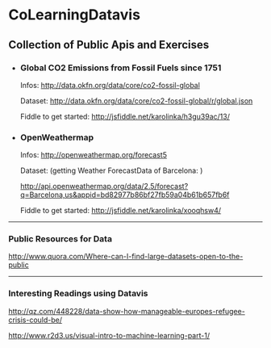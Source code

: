 
# CoLearningDatavis

## Collection of Public Apis and Exercises


 - ### Global CO2 Emissions from Fossil Fuels since 1751

	Infos:
	http://data.okfn.org/data/core/co2-fossil-global
	
    Dataset:
	http://data.okfn.org/data/core/co2-fossil-global/r/global.json
	
	Fiddle to get started:
	http://jsfiddle.net/karolinka/h3gu39ac/13/

 

 - ### OpenWeathermap
   
   Infos: http://openweathermap.org/forecast5
   
   Dataset:  (getting Weather ForecastData of Barcelona: )
   
   http://api.openweathermap.org/data/2.5/forecast?q=Barcelona,us&appid=bd82977b86bf27fb59a04b61b657fb6f
   
   Fiddle to get started: http://jsfiddle.net/karolinka/xooqhsw4/

----------

### Public Resources for Data

http://www.quora.com/Where-can-I-find-large-datasets-open-to-the-public



----------
### Interesting Readings using Datavis

http://qz.com/448228/data-show-how-manageable-europes-refugee-crisis-could-be/

http://www.r2d3.us/visual-intro-to-machine-learning-part-1/

